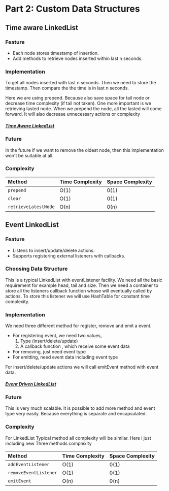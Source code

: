 # Part 2: Custom Data Structures

## Time aware LinkedList

### Feature

- Each node stores timestamp of insertion.
- Add methods to retrieve nodes inserted within last n seconds.

### Implementation

To get all nodes inserted with last n seconds. Then we need to store the timestamp. Then compare the the time is in last n seconds.

Here we are using prepend. Because also save space for tail node or decrease time complexity (if tail not taken). One more important is we retrieving lasted node. When we prepend the node, all the lasted will come forward. It will also decrease unnecessary actions or complexity

##### [Time Aware LinkedList](./EventLinkedList/EventLinkedList.ts)

### Future

In the future if we want to remove the oldest node, then this implementation won't be suitable at all.

### Complexity

| Method               | Time Complexity | Space Complexity |
| :------------------- | :-------------- | :--------------- |
| `prepend`            | O(1)            | 0(1)             |
| `clear`              | O(1)            | 0(1)             |
| `retrieveLatestNode` | O(n)            | 0(n)             |

## Event LinkedList

### Feature

- Listens to insert/update/delete actions.
- Supports registering external listeners with callbacks.

### Choosing Data Structure

This is a typical LinkedList with eventListener facility. We need all the basic requirement for example head, tail and size. Then we need a container to store all the listeners callback function whose will eventually called by actions.
To store this listener we will use HashTable for constant time complexity.

### Implementation

We need three different method for register, remove and emit a event.

- For registering event, we need two values,
  1. Type (insert/delete/update)
  2. A callback function , which receive some event data
- For removing, just need event type
- For emitting, need event data including event type

For insert/delete/update actions we will call emitEvent method with event data.

##### [Event Driven LinkedList](./EventLinkedList/EventLinkedList.ts)

### Future

This is very much scalable. it is possible to add more method and event type very easily. Because everything is separate and encapsulated.

### Complexity

For LinkedList Typical method all complexity will be similar. Here i just including new Three methods complexity

| Method                | Time Complexity | Space Complexity |
| :-------------------- | :-------------- | :--------------- |
| `addEventListener`    | O(1)            | 0(1)             |
| `removeEventListener` | O(1)            | 0(1)             |
| `emitEvent`           | O(n)            | 0(n)             |
